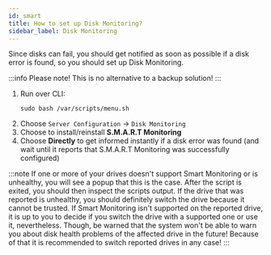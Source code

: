 ```yaml
---
id: smart
title: How to set up Disk Monitoring?
sidebar_label: Disk Monitoring
---
```


Since disks can fail, you should get notified as soon as possible if a disk error is found, so you should set up Disk Monitoring. 

:::info Please note!
This is no alternative to a backup solution!
:::
1. Run over CLI:
    ```shell
    sudo bash /var/scripts/menu.sh
    ```
1. Choose `Server Configuration` -> `Disk Monitoring`
1. Choose to install/reinstall **S.M.A.R.T Monitoring**
1. Choose **Directly** to get informed instantly if a disk error was found (and wait until it reports that S.M.A.R.T Monitoring was successfully configured)

:::note
If one or more of your drives doesn't support Smart Monitoring or is unhealthy, you will see a popup that this is the case. After the script is exited, you should then inspect the scripts output. If the drive that was reported is unhealthy, you should definitely switch the drive because it cannot be trusted. If Smart Monitoring isn't supported on the reported drive, it is up to you to decide if you switch the drive with a supported one or use it, nevertheless. Though, be warned that the system won't be able to warn you about disk health problems of the affected drive in the future! Because of that it is recommended to switch reported drives in any case!
:::
